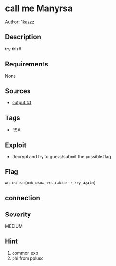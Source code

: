 # call me Manyrsa

Author: 1kazzz

## Description

try this!!

## Requirements

None

## Sources
- [output.txt](dist/output.txt)

## Tags
- RSA

## Exploit

- Decrypt and try to guess/submit the possible flag

## Flag

```
WRECKIT50{00h_NoOo_1t5_F4k33!!!_7ry_4g4iN}
```
## connection


## Severity
MEDIUM


## Hint
1. common exp
2. phi from pplusq